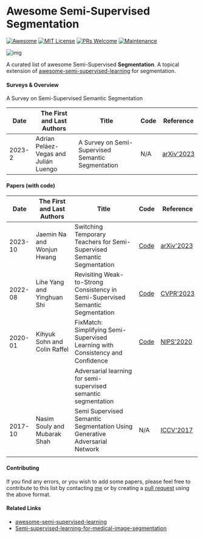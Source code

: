 # Awesome Semi-Supervised Segmentation

[![Awesome](https://awesome.re/badge.svg)](https://awesome.re/) [![MIT License](https://img.shields.io/badge/license-MIT-green.svg)](https://opensource.org/licenses/MIT) [![PRs Welcome](https://img.shields.io/badge/PRs-welcome-brightgreen.svg?style=flat-square)](http://makeapullrequest.com/) [![Maintenance](https://img.shields.io/badge/Maintained%3F-yes-green.svg)](https://github.com/likyoo/awesome-semi-supervised-segmentation/graphs/commit-activity)

![img](https://i.imgur.com/Ky2jxnj.png)

A curated list of awesome Semi-Supervised **Segmentation**. A topical extension of [awesome-semi-supervised-learning](https://github.com/yassouali/awesome-semi-supervised-learning) for segmentation.



#### Surveys & Overview

A Survey on Semi-Supervised Semantic Segmentation

| Date   | The First and Last Authors            | Title                                             | Code | Reference                                      |
| ------ | ------------------------------------- | ------------------------------------------------- | ---- | ---------------------------------------------- |
| 2023-2 | Adrian Peláez-Vegas and Julián Luengo | A Survey on Semi-Supervised Semantic Segmentation | N/A  | [arXiv'2023](https://arxiv.org/abs/2302.09899) |



#### Papers (with code)

| Date    | The First and Last Authors   | Title                                                        | Code                                                | Reference                                                    |
| ------- | ---------------------------- | ------------------------------------------------------------ | --------------------------------------------------- | ------------------------------------------------------------ |
| 2023-10 | Jaemin Na and Wonjun Hwang   | Switching Temporary Teachers for Semi-Supervised Semantic Segmentation | [Code](https://github.com/naver-ai/dual-teacher)    | [arXiv'2023](https://arxiv.org/abs/2310.18640)               |
| 2022-08 | Lihe Yang and Yinghuan Shi   | Revisiting Weak-to-Strong Consistency in Semi-Supervised Semantic Segmentation | [Code](https://github.com/LiheYoung/UniMatch)       | [CVPR'2023](https://openaccess.thecvf.com/content/CVPR2023/html/Yang_Revisiting_Weak-to-Strong_Consistency_in_Semi-Supervised_Semantic_Segmentation_CVPR_2023_paper.html) |
| 2020-01 | Kihyuk Sohn and Colin Raffel | FixMatch: Simplifying Semi-Supervised Learning with Consistency and Conﬁdence | [Code](https://github.com/google-research/fixmatch) | [NIPS'2020](https://arxiv.org/abs/2001.07685)                |
|         |                              | Adversarial learning for semi-supervised semantic segmentation |                                                     |                                                              |
| 2017-10 | Nasim Souly and Mubarak Shah | Semi Supervised Semantic Segmentation Using Generative Adversarial Network | N/A                                                 | [ICCV'2017](https://openaccess.thecvf.com/content_iccv_2017/html/Souly__Semi_Supervised_ICCV_2017_paper.html) |
|         |                              |                                                              |                                                     |                                                              |



#### Contributing

If you find any errors, or you wish to add some papers, please feel free to contribute to this list by contacting [me](https://likyoo.github.io/) or by creating a [pull request](https://github.com/likyoo/awesome-semi-supervised-segmentation/pulls) using the above format.



#### Related Links

- [awesome-semi-supervised-learning](https://github.com/yassouali/awesome-semi-supervised-learning)
- [Semi-supervised-learning-for-medical-image-segmentation](https://github.com/HiLab-git/SSL4MIS)